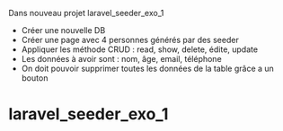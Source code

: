 Dans nouveau projet laravel_seeder_exo_1
- Créer une nouvelle DB
- Créer une page avec 4 personnes générés par des seeder
- Appliquer les méthode CRUD : read, show, delete, édite, update
- Les données à avoir sont : nom, âge, email, téléphone
- On doit pouvoir supprimer toutes les données de la table grâce a un bouton
# laravel_seeder_exo_1
